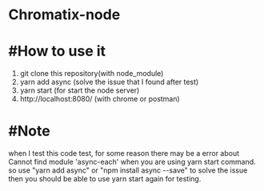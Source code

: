 # Chromatix-node

#How to use it
===
1. git clone this repository(with node_module)
2. yarn add async (solve the issue that I found after test)
3. yarn start (for start the node server)
4. http://localhost:8080/   (with chrome or postman)

#Note
===
when I test this code test, for some reason there may be a error about Cannot find module 'async-each' when you are using yarn
start command. so use "yarn add async" or "npm install async --save" to solve the issue then you should be able to use yarn 
start again for testing. 


